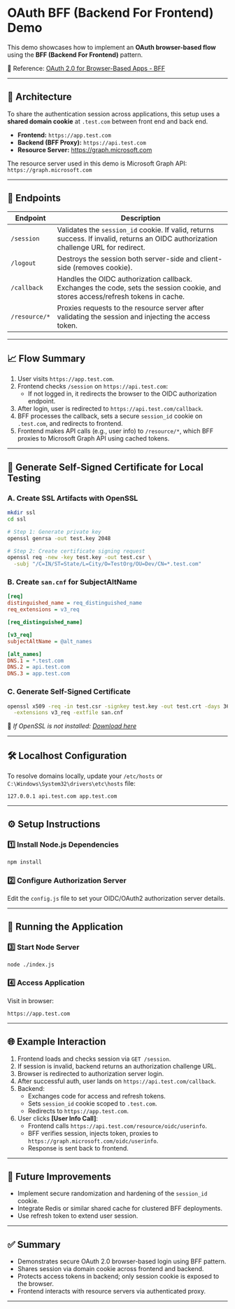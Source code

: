 # OAuth BFF (Backend For Frontend) Demo

This demo showcases how to implement an **OAuth browser-based flow** using the **BFF (Backend For Frontend)** pattern.

🔗 Reference: [OAuth 2.0 for Browser-Based Apps - BFF](https://datatracker.ietf.org/doc/html/draft-ietf-oauth-browser-based-apps#name-backend-for-frontend-bff)

---

## 🧩 Architecture

To share the authentication session across applications, this setup uses a **shared domain cookie** at `.test.com` between front end and back end.

- **Frontend:** `https://app.test.com`
- **Backend (BFF Proxy):** `https://api.test.com`
- **Resource Server:** https://graph.microsoft.com

The resource server used in this demo is Microsoft Graph API:  
`https://graph.microsoft.com`

---

## 🔧 Endpoints

| Endpoint        | Description |
|----------------|-------------|
| `/session`     | Validates the `session_id` cookie. If valid, returns success. If invalid, returns an OIDC authorization challenge URL for redirect. |
| `/logout`      | Destroys the session both server-side and client-side (removes cookie). |
| `/callback`    | Handles the OIDC authorization callback. Exchanges the code, sets the session cookie, and stores access/refresh tokens in cache. |
| `/resource/*`  | Proxies requests to the resource server after validating the session and injecting the access token. |

---

## 📈 Flow Summary

1. User visits `https://app.test.com`.
2. Frontend checks `/session` on `https://api.test.com`:
    - If not logged in, it redirects the browser to the OIDC authorization endpoint.
3. After login, user is redirected to `https://api.test.com/callback`.
4. BFF processes the callback, sets a secure `session_id` cookie on `.test.com`, and redirects to frontend.
5. Frontend makes API calls (e.g., user info) to `/resource/*`, which BFF proxies to Microsoft Graph API using cached tokens.

---

## 🧪 Generate Self-Signed Certificate for Local Testing

### A. Create SSL Artifacts with OpenSSL

```bash
mkdir ssl
cd ssl

# Step 1: Generate private key
openssl genrsa -out test.key 2048

# Step 2: Create certificate signing request
openssl req -new -key test.key -out test.csr \
  -subj "/C=IN/ST=State/L=City/O=TestOrg/OU=Dev/CN=*.test.com"
```

### B. Create `san.cnf` for SubjectAltName

```ini
[req]
distinguished_name = req_distinguished_name
req_extensions = v3_req

[req_distinguished_name]

[v3_req]
subjectAltName = @alt_names

[alt_names]
DNS.1 = *.test.com
DNS.2 = api.test.com
DNS.3 = app.test.com
```

### C. Generate Self-Signed Certificate

```bash
openssl x509 -req -in test.csr -signkey test.key -out test.crt -days 365 \
  -extensions v3_req -extfile san.cnf
```

📌 *If OpenSSL is not installed: [Download here](https://slproweb.com/products/Win32OpenSSL.html)*

---

## 🛠️ Localhost Configuration

To resolve domains locally, update your `/etc/hosts` or `C:\Windows\System32\drivers\etc\hosts` file:

```text
127.0.0.1 api.test.com app.test.com
```

---

## ⚙️ Setup Instructions

### 1️⃣ Install Node.js Dependencies

```bash
npm install
```

### 2️⃣ Configure Authorization Server

Edit the `config.js` file to set your OIDC/OAuth2 authorization server details.

---

## 🚀 Running the Application

### 3️⃣ Start Node Server

```bash
node ./index.js
```

### 4️⃣ Access Application

Visit in browser:

```
https://app.test.com
```

---

## 🌐 Example Interaction

1. Frontend loads and checks session via `GET /session`.
2. If session is invalid, backend returns an authorization challenge URL.
3. Browser is redirected to authorization server login.
4. After successful auth, user lands on `https://api.test.com/callback`.
5. Backend:
   - Exchanges code for access and refresh tokens.
   - Sets `session_id` cookie scoped to `.test.com`.
   - Redirects to `https://app.test.com`.
6. User clicks **[User Info Call]**:
   - Frontend calls `https://api.test.com/resource/oidc/userinfo`.
   - BFF verifies session, injects token, proxies to `https://graph.microsoft.com/oidc/userinfo`.
   - Response is sent back to frontend.

---

## 🔄 Future Improvements

- Implement secure randomization and hardening of the `session_id` cookie.
- Integrate Redis or similar shared cache for clustered BFF deployments.
- Use refresh token to extend user session.

---

## ✅ Summary

- Demonstrates secure OAuth 2.0 browser-based login using BFF pattern.
- Shares session via domain cookie across frontend and backend.
- Protects access tokens in backend; only session cookie is exposed to the browser.
- Frontend interacts with resource servers via authenticated proxy.

---
